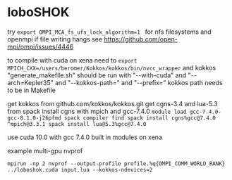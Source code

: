 # loboSHOK

try 
    ```
    export OMPI_MCA_fs_ufs_lock_algorithm=1 
    ```
for nfs filesystems and openmpi if file writing hangs
see https://github.com/open-mpi/ompi/issues/4446

to compile with cuda on xena need to
    ```
    export MPICH_CXX=/users/beromer/Kokkos/kokkos/bin/nvcc_wrapper
    ```
    and kokkos "generate_makefile.sh" should be run with "--with-cuda" and "--arch=Kepler35" and "--kokkos-path=" and "--prefix="
    kokkos path needs to be in Makefile

get kokkos from github.com/kokkos/kokkos.git
get cgns-3.4 and lua-5.3 from spack install cgns with mpich and gcc-7.4.0
    ```
    module load gcc-7.4.0-gcc-8.1.0-j26pfmd
    spack compiler find
    spack install cgns%gcc@7.4.0 ^mpich@3.3.1
    spack install lua@5.3%gcc@7.4.0
    ```

use cuda 10.0 with gcc 7.4.0 built in modules on xena


example multi-gpu nvprof
```
mpirun -np 2 nvprof --output-profile profile.%q{OMPI_COMM_WORLD_RANK} ../loboshok.cuda input.lua --kokkos-ndevices=2
```
